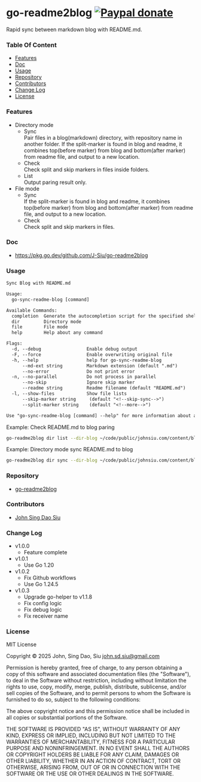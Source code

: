 # go-readme2blog [![Paypal donate](https://www.paypalobjects.com/en_US/i/btn/btn_donate_LG.gif)](https://www.paypal.com/donate/?business=HZF49NM9D35SJ&no_recurring=0&currency_code=CAD)

Rapid sync between markdown blog with README.md.

### Table Of Content
<!-- TOC -->

- [Features](#features)
- [Doc](#doc)
- [Usage](#usage)
- [Repository](#repository)
- [Contributors](#contributors)
- [Change Log](#change-log)
- [License](#license)

<!-- /TOC -->
<!--more-->
### Features

- Directory mode
  - Sync  
Pair files in a blog(markdown) directory, with repository name in another folder. If the split-marker is found in blog and readme, it combines top(before marker) from blog and bottom(after marker) from readme file, and output to a new location.
  - Check  
Check split and skip markers in files inside folders.
  - List  
Output paring result only.
- File mode
  - Sync  
If the split-marker is found in blog and readme, it combines top(before marker) from blog and bottom(after marker) from readme file, and output to a new location.
  - Check  
Check split and skip markers in files.

### Doc

- https://pkg.go.dev/github.com/J-Siu/go-readme2blog

### Usage

```txt
Sync Blog with README.md

Usage:
  go-sync-readme-blog [command]

Available Commands:
  completion  Generate the autocompletion script for the specified shell
  dir         Directory mode
  file        File mode
  help        Help about any command

Flags:
  -d, --debug                 Enable debug output
  -F, --force                 Enable overwriting original file
  -h, --help                  help for go-sync-readme-blog
      --md-ext string         Markdown extension (default ".md")
      --no-error              Do not print error
  -n, --no-parallel           Do not process in parallel
      --no-skip               Ignore skip marker
      --readme string         Readme filename (default "README.md")
  -l, --show-files            Show file lists
      --skip-marker string     (default "<!--skip-sync-->")
      --split-marker string    (default "<!--more-->")

Use "go-sync-readme-blog [command] --help" for more information about a command.
```

Example: Check README.md to blog paring
```sh
go-readme2blog dir list --dir-blog ~/code/public/johnsiu.com/content/blog --dir-src ~/code/public
```

Example: Directory mode sync README.md to blog
```sh
go-readme2blog dir sync --dir-blog ~/code/public/johnsiu.com/content/blog --dir-src ~/code/public --dir-out ~/code/tmp/md
```

### Repository

- [go-readme2blog](https://github.com/J-Siu/go-readme2blog)

### Contributors

- [John Sing Dao Siu](https://github.com/J-Siu)

### Change Log
- v1.0.0
  - Feature complete
- v1.0.1
  - Use Go 1.20
- v1.0.2
  - Fix Github workflows
  - Use Go 1.24.5
- v1.0.3
  - Upgrade go-helper to v1.1.8
  - Fix config logic
  - Fix debug logic
  - Fix receiver name

### License

MIT License

Copyright © 2025 John, Sing Dao, Siu <john.sd.siu@gmail.com>

Permission is hereby granted, free of charge, to any person obtaining a copy
of this software and associated documentation files (the "Software"), to deal
in the Software without restriction, including without limitation the rights
to use, copy, modify, merge, publish, distribute, sublicense, and/or sell
copies of the Software, and to permit persons to whom the Software is
furnished to do so, subject to the following conditions:

The above copyright notice and this permission notice shall be included in
all copies or substantial portions of the Software.

THE SOFTWARE IS PROVIDED "AS IS", WITHOUT WARRANTY OF ANY KIND, EXPRESS OR
IMPLIED, INCLUDING BUT NOT LIMITED TO THE WARRANTIES OF MERCHANTABILITY,
FITNESS FOR A PARTICULAR PURPOSE AND NONINFRINGEMENT. IN NO EVENT SHALL THE
AUTHORS OR COPYRIGHT HOLDERS BE LIABLE FOR ANY CLAIM, DAMAGES OR OTHER
LIABILITY, WHETHER IN AN ACTION OF CONTRACT, TORT OR OTHERWISE, ARISING FROM,
OUT OF OR IN CONNECTION WITH THE SOFTWARE OR THE USE OR OTHER DEALINGS IN
THE SOFTWARE.
